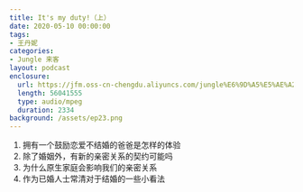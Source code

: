 ```yaml
---
title: It's my duty!（上）
date: 2020-05-10 00:00:00
tags:
- 王丹妮
categories:
- Jungle 来客
layout: podcast
enclosure:
  url: https://jfm.oss-cn-chengdu.aliyuncs.com/jungle%E6%9D%A5%E5%AE%A2%E7%AC%AC%E4%BA%8C%E6%9C%9F%20%E4%B8%8A%202.1.mp3
  length: 56041555
  type: audio/mpeg
  duration: 2334
background: /assets/ep23.png
---
```


1. 拥有一个鼓励恋爱不结婚的爸爸是怎样的体验
2. 除了婚姻外，有新的亲密关系的契约可能吗
3. 为什么原生家庭会影响我们的亲密关系
4. 作为已婚人士常清对于结婚的一些小看法
